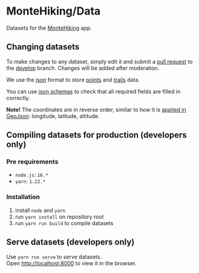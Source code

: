 # MonteHiking/Data

Datasets for the [MonteHiking](https://montehiking.com/) app.

## Changing datasets

To make changes to any dataset, simply edit it and submit a [pull request](https://docs.github.com/en/pull-requests/collaborating-with-pull-requests/proposing-changes-to-your-work-with-pull-requests/about-pull-requests) to the [develop](https://github.com/montehiking/data/tree/develop) branch. Changes will be added after moderation.

We use the [json](https://en.wikipedia.org/wiki/JSON) format to store [points](/docs/points/) and [trails](/docs/trails/) data.

You can use [json schemas](/docs/schemas/) to check that all required fields are filled in correctly.

**Note!** The coordinates are in reverse order, similar to how it is [applied in GeoJson](https://datatracker.ietf.org/doc/html/rfc7946#section-4): longitude, latitude, altitude.

## Compiling datasets for production (developers only)

### Pre requirements

- `node.js`: `16.*`
- `yarn`: `1.22.*`

### Installation

1. install `node` and `yarn`
2. run `yarn install` on repository root
3. run `yarn run build` to compile datasets

## Serve datasets (developers only)

Use `yarn run serve` to serve datasets.\
Open [http://localhost:8000](http://localhost:8000) to view it in the browser.
